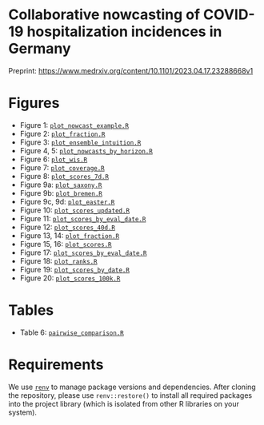 # Collaborative nowcasting of COVID-19 hospitalization incidences in Germany

Preprint: https://www.medrxiv.org/content/10.1101/2023.04.17.23288668v1

# Figures
- Figure 1: [`plot_nowcast_example.R`](https://github.com/dwolffram/hospitalization-nowcast-hub-evaluation-new/blob/master/plot_nowcast_example.R)
- Figure 2: [`plot_fraction.R`](https://github.com/dwolffram/hospitalization-nowcast-hub-evaluation-new/blob/master/plot_fraction.R)
- Figure 3: [`plot_ensemble_intuition.R`](https://github.com/dwolffram/hospitalization-nowcast-hub-evaluation-new/blob/master/plot_ensemble_intuition.R)
- Figure 4, 5: [`plot_nowcasts_by_horizon.R`](https://github.com/dwolffram/hospitalization-nowcast-hub-evaluation-new/blob/master/plot_nowcasts_by_horizon.R)
- Figure 6: [`plot_wis.R`](https://github.com/dwolffram/hospitalization-nowcast-hub-evaluation-new/blob/master/plot_wis.R)
- Figure 7: [`plot_coverage.R`](https://github.com/dwolffram/hospitalization-nowcast-hub-evaluation-new/blob/master/plot_coverage.R)
- Figure 8: [`plot_scores_7d.R`](https://github.com/dwolffram/hospitalization-nowcast-hub-evaluation-new/blob/master/plot_scores_7d.R)
- Figure 9a: [`plot_saxony.R`](https://github.com/dwolffram/hospitalization-nowcast-hub-evaluation-new/blob/master/plot_saxony.R)
- Figure 9b: [`plot_bremen.R`](https://github.com/dwolffram/hospitalization-nowcast-hub-evaluation-new/blob/master/plot_bremen.R)
- Figure 9c, 9d: [`plot_easter.R`](https://github.com/dwolffram/hospitalization-nowcast-hub-evaluation-new/blob/master/plot_easter.R)
- Figure 10: [`plot_scores_updated.R`](https://github.com/dwolffram/hospitalization-nowcast-hub-evaluation-new/blob/master/plot_scores_updated.R)
- Figure 11: [`plot_scores_by_eval_date.R`](https://github.com/dwolffram/hospitalization-nowcast-hub-evaluation-new/blob/master/plot_scores_by_eval_date.R)
- Figure 12: [`plot_scores_40d.R`](https://github.com/dwolffram/hospitalization-nowcast-hub-evaluation-new/blob/master/plot_scores_40d.R)
- Figure 13, 14: [`plot_fraction.R`](https://github.com/dwolffram/hospitalization-nowcast-hub-evaluation-new/blob/master/plot_fraction.R)
- Figure 15, 16: [`plot_scores.R`](https://github.com/dwolffram/hospitalization-nowcast-hub-evaluation-new/blob/master/plot_scores.R)
- Figure 17: [`plot_scores_by_eval_date.R`](https://github.com/dwolffram/hospitalization-nowcast-hub-evaluation-new/blob/master/plot_scores_by_eval_date.R)
- Figure 18: [`plot_ranks.R`](https://github.com/dwolffram/hospitalization-nowcast-hub-evaluation-new/blob/master/plot_ranks.R)
- Figure 19: [`plot_scores_by_date.R`](https://github.com/dwolffram/hospitalization-nowcast-hub-evaluation-new/blob/master/plot_scores_by_date.R)
- Figure 20: [`plot_scores_100k.R`](https://github.com/dwolffram/hospitalization-nowcast-hub-evaluation-new/blob/master/plot_scores_100k.R)

# Tables
- Table 6:  [`pairwise_comparison.R`](https://github.com/dwolffram/hospitalization-nowcast-hub-evaluation-new/blob/master/pairwise_comparison.R)

# Requirements
We use [`renv`](https://rstudio.github.io/renv/index.html) to manage package versions and dependencies. After cloning the repository, please use `renv::restore()` to install all required packages into the project library (which is isolated from other R libraries on your system).
